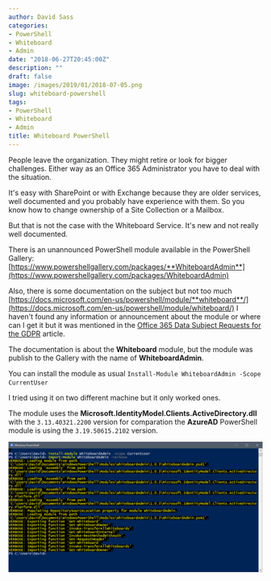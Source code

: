 ```yaml
---
author: David Sass
categories:
- PowerShell
- Whiteboard
- Admin
date: "2018-06-27T20:45:00Z"
description: ""
draft: false
image: /images/2019/01/2018-07-05.png
slug: whiteboard-powershell
tags:
- PowerShell
- Whiteboard
- Admin
title: Whiteboard PowerShell
---
```



People leave the organization. They might retire or look for bigger challenges. Either way as an Office 365 Administrator you have to deal with the situation.

It's easy with SharePoint or with Exchange because they are older services, well documented and you probably have experience with them. So you know how to change ownership of a Site Collection or a Mailbox.

But that is not the case with the Whiteboard Service. It's new and not really well documented. 

There is an unannounced PowerShell module available in the PowerShell Gallery: [https://www.powershellgallery.com/packages/**WhiteboardAdmin**](https://www.powershellgallery.com/packages/WhiteboardAdmin)

Also, there is some documentation on the subject but not too much [https://docs.microsoft.com/en-us/powershell/module/**whiteboard**/](https://docs.microsoft.com/en-us/powershell/module/whiteboard/)
I haven't found any information or announcement about the module or where can I get it but it was mentioned in the [Office 365 Data Subject Requests for the GDPR](https://docs.microsoft.com/en-us/microsoft-365/compliance/gdpr-dsr-office365#whiteboard-preview) article.

The documentation is about the **Whiteboard** module, but the module was publish to the Gallery with the name of **WhiteboardAdmin**. 

You can install the module as usual `Install-Module WhiteboardAdmin -Scope CurrentUser` 

I tried using it on two different machine but it only worked ones.

The module uses the **Microsoft.IdentityModel.Clients.ActiveDirectory.dll** with the `3.13.40321.2200` version for comparation the **AzureAD** PowerShell module is using the `3.19.50615.2102` version.

![Installing WhiteboardAdmin PowerShell module](/content/images/2019/01/2018-07-08.png)




